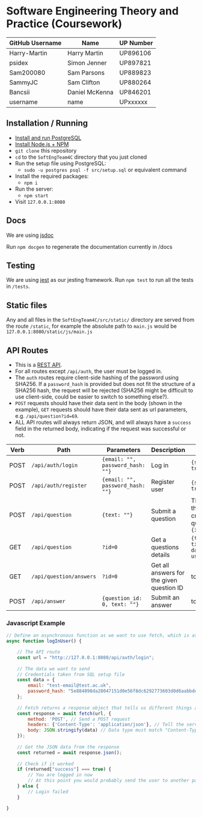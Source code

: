 # Software Engineering Theory and Practice (Coursework)

GitHub Username|Name|UP Number
-|-|-
Harry-Martin|Harry Martin|UP896106
psidex|Simon Jenner|UP897821
Sam200080|Sam Parsons|UP889823
SammyJC|Sam Clifton|UP880264
Bancsii|Daniel McKenna|UP846201
username|name|UPxxxxxx

## Installation / Running

- [Install and run PostgreSQL](https://www.postgresqltutorial.com/install-postgresql/)
- [Install Node.js + NPM](https://nodejs.org/en/)
- `git clone` this repository
- `cd` to the `SoftEngTeam4C` directory that you just cloned
- Run the setup file using PostgreSQL:
    - `sudo -u postgres psql -f src/setup.sql` or equivalent command
- Install the required packages:
    - `npm i`
- Run the server:
    - `npm start`
- Visit `127.0.0.1:8080`

## Docs

We are using [jsdoc](https://jsdoc.app/)

Run `npm docgen` to regenerate the documentation currently in /docs

## Testing

We are using [jest](https://jestjs.io/) as our jesting framework. Run `npm test` to run all the tests in `/tests`.

## Static files

Any and all files in the `SoftEngTeam4C/src/static/` directory are served from the route `/static`, for example the absolute path to `main.js` would be  `127.0.0.1:8080/static/js/main.js`

## API Routes

- This is a [REST API](https://restfulapi.net/).
- For all routes except `/api/auth`, the user must be logged in.
- The `auth` routes require client-side hashing of the password using SHA256. If a `password_hash` is provided but does not fit the structure of a SHA256 hash, the request will be rejected (SHA256 might be difficult to use client-side, could be easier to switch to something else?).
- `POST` requests should have their data sent in the body (shown in the example), `GET` requests should have their data sent as url parameters, e.g. `/api/question?id=69`.
- ALL API routes will always return JSON, and will always have a `success` field in the returned body, indicating if the request was successful or not.

Verb|Path|Parameters|Description|Returns
-|-|-|-|-
POST|`/api/auth/login`|`{email: "", password_hash: ""}`|Log in|`{success: true\|false}`
POST|`/api/auth/register`|`{email: "", password_hash: ""}`|Register user|`{success: true\|false}`
POST|`/api/question`|`{text: ""}`|Submit a question|The ID of the newly created question - `{id: 0}`
GET|`/api/question`|`?id=0`|Get a questions details|`{text: "", title: "", date: "", user_id: 0}`
GET|`/api/question/answers`|`?id=0`|Get all answers for the given question ID|todo
POST|`/api/answer`|`{question_id: 0, text: ""}`|Submit an answer|todo

### Javascript Example

```javascript
// Define an asynchronous function as we want to use fetch, which is asynchronous
async function logInUser() {

    // The API route
    const url = "http://127.0.0.1:8080/api/auth/login";
    
    // The data we want to send
    // Credentials taken from SQL setup file
    const data = {
        email: "test-email@test.ac.uk",
        password_hash: "5e884898da28047151d0e56f8dc6292773603d0d6aabbdd62a11ef721d1542d8"
    };
    
    // Fetch returns a response object that tells us different things about the response
    const response = await fetch(url, {
        method: 'POST', // Send a POST request
        headers: {'Content-Type': 'application/json'}, // Tell the server we are sending JSON
        body: JSON.stringify(data) // Data type must match "Content-Type" header
    });
    
    // Get the JSON data from the response
    const returned = await response.json();
    
    // Check if it worked
    if (returned["success"] === true) {
        // You are logged in now
        // At this point you would probably send the user to another page (like a home page)
    } else {
        // Login failed
    }

}
```
